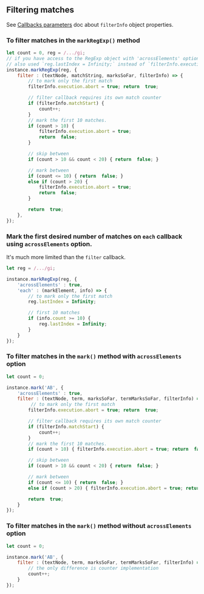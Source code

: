 
## Filtering matches
See [Callbacks parameters](callbacks-parameters.md) doc about `filterInfo` object properties.

### To filter matches in the `markRegExp()` method
``` js
let count = 0, reg = /.../gi;
// if you have access to the RegExp object with 'acrossElements' option, you can
// also used `reg.lastIndex = Infinity;` instead of `filterInfo.execution.abort = true;`
instance.markRegExp(reg, {
    filter : (textNode, matchString, marksSoFar, filterInfo) => {
        // to mark only the first match
        filterInfo.execution.abort = true; return  true;

        // filter callback requires its own match counter
        if (filterInfo.matchStart) {
            count++;
        }
        // mark the first 10 matches.
        if (count > 10) {
            filterInfo.execution.abort = true;
            return  false;
        }

        // skip between
        if (count > 10 && count < 20) { return  false; }

        // mark between
        if (count <= 10) { return  false; }
        else if (count > 20) {
            filterInfo.execution.abort = true;
            return  false;
        }

        return  true;
    },
});

```
### Mark the first desired number of matches on `each` callback using `acrossElements` option.
It's much more limited than the `filter` callback.
``` js
let reg = /.../gi;

instance.markRegExp(reg, {
    'acrossElements' : true,
    'each' : (markElement, info) => {
        // to mark only the first match
        reg.lastIndex = Infinity;

        // first 10 matches
        if (info.count >= 10) {
            reg.lastIndex = Infinity;
        }
    }
});
```
### To filter matches in the `mark()` method with `acrossElements` option
``` js
let count = 0;

instance.mark('AB', {
    'acrossElements' : true,
    filter : (textNode, term, marksSoFar, termMarksSoFar, filterInfo) => {
         // to mark only the first match
        filterInfo.execution.abort = true; return  true;

        // filter callback requires its own match counter
        if (filterInfo.matchStart) {
            count++;
        }
        // mark the first 10 matches.
        if (count > 10) { filterInfo.execution.abort = true; return  false; }

        // skip between
        if (count > 10 && count < 20) { return  false; }

        // mark between
        if (count <= 10) { return  false; }
        else if (count > 20) { filterInfo.execution.abort = true; return  false; }

        return  true;
    }
});
```
### To filter matches in the `mark()` method without `acrossElements` option
``` js
let count = 0;

instance.mark('AB', {
    filter : (textNode, term, marksSoFar, termMarksSoFar, filterInfo) => {
        // the only difference is counter implementation
        count++;
    }
});
```
